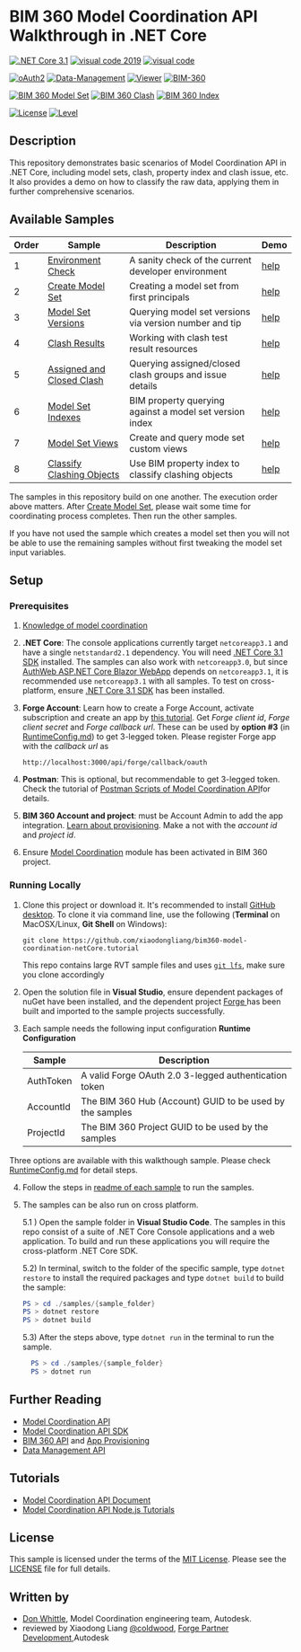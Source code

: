 # BIM 360 Model Coordination API Walkthrough in .NET Core 


[![.NET Core 3.1](https://img.shields.io/badge/.NET%20Core-3.0-blue.svg)](https://dotnet.microsoft.com/download/dotnet-core/3.0)
[![visual code 2019](https://img.shields.io/badge/visual%20studio%202019-16.4.0-orange.svg)](https://visualstudio.microsoft.com/)
[![visual code](https://img.shields.io/badge/visual%20code-1.28.2-orange.svg)](https://code.visualstudio.com)

[![oAuth2](https://img.shields.io/badge/oAuth2-v1-green.svg)](https://forge.autodesk.com/en/docs/oauth/v2/overview/)
[![Data-Management](https://img.shields.io/badge/Data%20Management-v1-green.svg)](https://forge.autodesk.com/en/docs/data/v2/developers_guide/overview/)
[![Viewer](https://img.shields.io/badge/Viewer-v7-green.svg)](https://forge.autodesk.com/en/docs/viewer/v7/developers_guide/overview/)
[![BIM-360](https://img.shields.io/badge/BIM%20360-v1-green.svg)](https://forge.autodesk.com/en/docs/bim360/v1/overview/introduction/) 

[![BIM 360 Model Set](https://img.shields.io/badge/ModelSetAPI-3.0.65-orange)]( https://www.nuget.org/packages/Autodesk.Forge.Bim360.ModelCoordination.Modelset/)
[![BIM 360 Clash](https://img.shields.io/badge/ClashAPI-3.3.27-yellowgreen)]( https://www.nuget.org/packages/Autodesk.Forge.Bim360.ModelCoordination.Clash/)
[![BIM 360 Index](https://img.shields.io/badge/IndexAPI-1.2.44-green)]( https://www.nuget.org/packages/Autodesk.Forge.Bim360.ModelCoordination.Index/)

[![License](http://img.shields.io/:license-mit-red.svg)](http://opensource.org/licenses/MIT)
[![Level](https://img.shields.io/badge/Level-Intermediate-blue.svg)](http://developer.autodesk.com/)

## Description

This repository demonstrates basic scenarios of Model Coordination API in .NET Core, including model sets, clash, property index and clash issue, etc. It also provides a demo on how to classify the raw data, applying them in further comprehensive scenarios.
 
## Available Samples

| Order | Sample | Description | Demo |
| --- | --- | --- | --- |
|1|[Environment Check](/samples/1.%20TestEnvironmentSetup/Program.cs)|A sanity check of the current developer environment|[help](/help/1.%20TestEnvironmentSetup.md)
|2|[Create Model Set](/samples/2.%20CreateModelSetSample/Program.cs)|Creating a model set from first principals|[help](/help/2.%20CreateModelSetSample.md)
|3|[Model Set Versions](/samples/3.%20GetModelSetAndVersionsSample/Program.cs)|Querying model set versions via version number and tip|[help](/help/3.%20GetModelSetAndVersionsSample.md)
|4|[Clash Results](/samples/4.%20GetClashResultsSample/Program.cs)|Working with clash test result resources|[help](/help/4.%20GetClashResultsSample.md)
|5|[Assigned and Closed Clash](/samples/5.%20QueryModelSetVersionIndexSample/Program.cs)|Querying assigned/closed clash groups and issue details|[help](/help/5.%20QueryModelSetVersionIndexSample.md)
|6|[Model Set Indexes](/samples/6.%20CreateAndQueryViewsSample/Program.cs)|BIM property querying against a model set version index|[help](/help/6.%20CreateAndQueryViewsSample.md)
|7|[Model Set Views](/samples/7.%20ClassifyClashingObjectsSample/Program.cs)|Create and query mode set custom views|[help](/help/7.%20ClassifyClashingObjectsSample.md)
|8|[Classify Clashing Objects](/samples/8.%20AssignedAndClosedClashGroupSample/Program.cs)|Use BIM property index to classify clashing objects|[help](/help/8.%20AssignedAndClosedClashGroupSample.md)

The samples in this repository build on one another. The execution order above matters. After [Create Model Set](/samples/2.%20CreateModelSetSample/Program.cs), please wait some time for coordinating process completes. Then run the other samples.
 
If you have not used the sample which creates a model set then you will not be able to use the remaining samples without first tweaking the model set input variables. 

## Setup

### Prerequisites

1. [Knowledge of model coordination](https://knowledge.autodesk.com/support/bim-360/learn-explore/caas/CloudHelp/cloudhelp/ENU/BIM360D-Model-Coordination/files/GUID-38CC3A1C-92FF-4682-847F-9CFAFCC4CCCE-html.html) 
2. **.NET Core**: The console applications currently target `netcoreapp3.1` and have a single `netstandard2.1` dependency. You will need [.NET Core 3.1 SDK]( https://dotnet.microsoft.com/download/dotnet-core/3.1) installed. The samples can also work with `netcoreapp3.0`, but since [AuthWeb ASP.NET Core Blazor WebApp](/samples/auxiliary/AuthWeb) depends on `netcoreapp3.1`, it is recommended use `netcoreapp3.1` with all samples. To test on cross-platform, ensure [.NET Core 3.1 SDK]( https://dotnet.microsoft.com/download/dotnet-core/3.1) has been installed.  

3. **Forge Account**: Learn how to create a Forge Account, activate subscription and create an app by [this tutorial](http://learnforge.autodesk.io/#/account/). Get _Forge client id_, _Forge client secret_ and _Forge callback url_. These can be used by **option #3** (in [RuntimeConfig.md](RuntimeConfig.md)) to get 3-legged token. Please register Forge app with the _callback url_ as 

    ```http://localhost:3000/api/forge/callback/oauth```

4. **Postman**: This is optional, but recommendable to get 3-legged token. Check the tutorial of [Postman Scripts of Model Coordination API](https://github.com/xiaodongliang/bim360-mcapi-postman.test)for details.

5. **BIM 360 Account and project**: must be Account Admin to add the app integration. [Learn about provisioning](https://forge.autodesk.com/blog/bim-360-docs-provisioning-forge-apps). Make a not with the _account id_ and  _project id_.

6. Ensure [Model Coordination](https://knowledge.autodesk.com/support/bim-360/learn-explore/caas/CloudHelp/cloudhelp/ENU/BIM360D-Model-Coordination/files/GUID-38CC3A1C-92FF-4682-847F-9CFAFCC4CCCE-html.html) module has been activated in BIM 360 project.
  

### Running Locally

1. Clone this project or download it. It's recommended to install [GitHub desktop](https://desktop.github.com/). To clone it via command line, use the following (**Terminal** on MacOSX/Linux, **Git Shell** on Windows):

    ```git clone https://github.com/xiaodongliang/bim360-model-coordination-netCore.tutorial```

    This repo contains large RVT sample files and uses [`git lfs`](https://git-lfs.github.com/), make sure you clone accordingly

2. Open the solution file in **Visual Studio**, ensure dependent packages of nuGet have been installed, and the dependent project [Forge ](/samples/auxiliary/Forge) has been built and imported to the sample projects successfully. 

3. Each sample needs the following input configuration **Runtime Configuration**

      | Sample | Description |
      | --- | --- |
      |AuthToken|A valid Forge OAuth 2.0 3-legged authentication token|
      |AccountId|The BIM 360 Hub (Account) GUID to be used by the samples|
      |ProjectId|The BIM 360 Project GUID to be used by the samples|some variables will 

Three options are available with this walkthough sample. Please check [RuntimeConfig.md](RuntimeConfig.md) for detail steps.

4. Follow the steps in [readme of each sample](/help) to run the samples.

5. The samples can be also run on cross platform. 

      5.1 ) Open the sample folder in **Visual Studio Code**.  The samples in this repo consist of a suite of .NET Core Console applications and a web application. To build and run these applications you will require the cross-platform .NET Core SDK. 

      5.2) In terminal, switch to the folder of the specific sample, type `dotnet restore` to install the required packages and type `dotnet build` to build the sample:

      ```powershell
      PS > cd ./samples/{sample_folder}
      PS > dotnet restore
      PS > dotnet build
      ```
 
      5.3) After the steps above, type `dotnet run` in the terminal to run the sample.
      ```powershell
        PS > cd ./samples/{sample_folder}
        PS > dotnet run
      ```

## Further Reading
- [Model Coordination API]( https://forge.autodesk.com/en/docs/bim360/v1/reference/http/mc-modelset-service-v3-create-model-set-POST/)
- [Model Coordination API SDK]( https://www.nuget.org/packages/Autodesk.Forge.Bim360.ModelCoordination.ModelSet/) 
- [BIM 360 API](https://forge.autodesk.com/en/docs/bim360/v1/overview/) and [App Provisioning](https://forge.autodesk.com/blog/bim-360-docs-provisioning-forge-apps)
- [Data Management API](https://forge.autodesk.com/en/docs/data/v2/overview/)

## Tutorials
- [Model Coordination API Document](https://forge.autodesk.com/en/docs/bim360/v1/tutorials/model-coordination)
- [Model Coordination API Node.js Tutorials]( https://github.com/xiaodongliang/bim360-mcapi-node-unit.test)

## License

This sample is licensed under the terms of the [MIT License](http://opensource.org/licenses/MIT). Please see the [LICENSE](LICENSE) file for full details.

## Written by
-	[Don Whittle](https://www.linkedin.com/in/don-whittle-4869088), Model Coordination engineering team, Autodesk.
-	reviewed by Xiaodong Liang [@coldwood](https://twitter.com/coldwood), [Forge Partner Development](http://forge.autodesk.com),Autodesk
